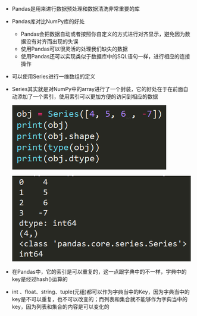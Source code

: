 - Pandas是用来进行数据预处理和数据清洗非常重要的库
- Pandas库对比NumPy库的好处
  - Pandas会把数据自动或者按照你自定义的方式进行对齐显示，避免因为数据没有对齐而出现的失误
  - 使用Pandas可以很灵活的处理我们缺失的数据
  - 使用Pandas还可以实现类似于数据库中的SQL语句一样，进行相应的连接操作

- 可以使用Series进行一维数组的定义

- Series其实就是对NumPy中的array进行了一个封装，它的好处在于在前面自动添加了一个索引，使用索引可以更加方便的访问到相应的数据

  ![1565007155941](assets/1565007155941.png)

  ![1565007168442](assets/1565007168442.png)

- 在Pandas中，它的索引是可以重复的，这一点跟字典中的不一样，字典中的key是经过hash()运算的
- int 、float、string、tuple(元组)都可以作为字典当中的Key，因为字典当中的key是不可以重复，也不可以改变的；而列表和集合就不能够作为字典当中的key，因为列表和集合的内容是可以变化的